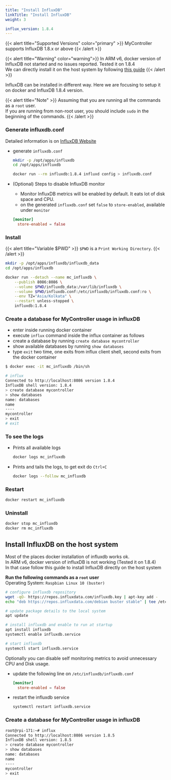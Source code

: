 ```yaml
---
title: "Install InfluxDB"
linkTitle: "Install InfluxDB"
weight: 3

influx_version: 1.8.4
---
```


{{< alert title="Supported Versions" color="primary" >}}
MyController supports InfluxDB 1.8.x or above
{{< /alert >}}

{{< alert title="Warning" color="warning">}}
In ARM v6, docker version of InfluxDB not started and no issues reported. Tested it on 1.8.4<br>
We can directly install it on the host system by following [this guide](#install-influxdb-on-the-host-system)
{{< /alert >}}

InfluxDB can be installed in different way. Here we are focusing to setup it on docker and InfluxDB 1.8.4 version.

{{< alert title="Note" >}}
Assuming that you are running all the commands as a `root` user.<br>
If you are running from non-root user, you should include `sudo` in the beginning of the commands.
{{< /alert >}}


### Generate influxdb.conf
Detailed information is on [InfluxDB Website](https://docs.influxdata.com/influxdb/v1.8/administration/config/)

* generate `influxdb.conf`

  ```bash
  mkdir -p /opt/apps/influxdb
  cd /opt/apps/influxdb

  docker run --rm influxdb:1.8.4 influxd config > influxdb.conf
  ```

* (Optional) Steps to disable InfluxDB monitor
  * Monitor InfluxDB metrics will be enabled by default. It eats lot of disk space and CPU.
  * on the generated `influxdb.conf` set `false` to `store-enabled`, available under `monitor`
  ```toml
  [monitor]
    store-enabled = false
  ```

### Install
{{< alert title="Variable $PWD" >}}
`$PWD` is a `Print Working Directory`.
{{< /alert >}}

```bash
mkdir -p /opt/apps/influxdb/influxdb_data
cd /opt/apps/influxdb

docker run --detach --name mc_influxdb \
    --publish 8086:8086 \
    --volume $PWD/influxdb_data:/var/lib/influxdb \
    --volume $PWD/influxdb.conf:/etc/influxdb/influxdb.conf:ro \
    --env TZ="Asia/Kolkata" \
    --restart unless-stopped \
    influxdb:1.8.4
```

### Create a database for MyController usage in influxDB
* enter inside running docker container
* execute `influx` command inside the influx container as follows
* create a database by running `create database mycontroller`
* show available databases by running `show databases`
* type `exit` two time, one exits from influx client shell, second exits from the docker container

```bash
$ docker exec -it mc_influxdb /bin/sh

# influx
Connected to http://localhost:8086 version 1.8.4
InfluxDB shell version: 1.8.4
> create database mycontroller
> show databases
name: databases
name
----
mycontroller
> exit
# exit
```

### To see the logs
* Prints all available logs
  ```bash
  docker logs mc_influxdb
  ```
* Prints and tails the logs, to get exit do `Ctrl+C`
  ```bash
  docker logs --follow mc_influxdb
  ```

### Restart
```bash
docker restart mc_influxdb
```

### Uninstall
```bash
docker stop mc_influxdb
docker rm mc_influxdb
```

## Install InfluxDB on the host system
Most of the places docker installation of influxdb works ok.<br>
In ARM v6, docker version of influxDB is not working (Tested it on 1.8.4)<br>
In that case follow this guide to install InfluxDB directly on the host system<br>

**Run the following commands as a `root` user**<br>
Operating System: `Raspbian Linux 10 (buster)`

```bash
# configure influxdb repository
wget -qO- https://repos.influxdata.com/influxdb.key | apt-key add -
echo "deb https://repos.influxdata.com/debian buster stable" | tee /etc/apt/sources.list.d/influxdb.list

# update package details to the local system
apt update

# install influxdb and enable to run at startup
apt install influxdb
systemctl enable influxdb.service

# start influxdb
systemctl start influxdb.service
```

Optionally you can disable self monitoring metrics to avoid unnecessary CPU and Disk usage.

* update the following line on `/etc/influxdb/influxdb.conf`
  ```toml
  [monitor]
    store-enabled = false
  ```
* restart the influxdb service
  ```bash
  systemctl restart influxdb.service
  ```

### Create a database for MyController usage in influxDB
```bash
root@rpi-171:~# influx
Connected to http://localhost:8086 version 1.8.5
InfluxDB shell version: 1.8.5
> create database mycontroller
> show databases
name: databases
name
----
mycontroller
> exit
```